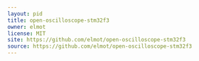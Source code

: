 ```yaml
---
layout: pid
title: open-oscilloscope-stm32f3
owner: elmot
license: MIT
site: https://github.com/elmot/open-oscilloscope-stm32f3
source: https://github.com/elmot/open-oscilloscope-stm32f3
---
```

